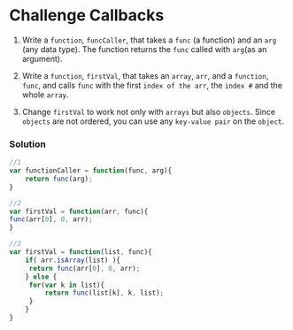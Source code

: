 # Challenge Callbacks

1. Write a `function`, `funcCaller`, that takes a `func` (a function) and an `arg` (any data type). The function returns the `func` called with `arg`(as an argument).

2. Write a `function`, `firstVal`, that takes an `array`, `arr`, and a `function`, `func`, and calls `func` with the first `index of the arr`, the `index #` and the whole `array`.

3. Change `firstVal` to work not only with `arrays` but also `objects`. Since `objects` are not ordered, you can use any `key-value pair` on the `object`.

### Solution
```js
//1
var functionCaller = function(func, arg){
    return func(arg);
}

//2 
var firstVal = function(arr, func){
func(arr[0], 0, arr);
}

//3
var firstVal = function(list, func){
    if( arr.isArray(list) ){
     return func(arr[0], 0, arr);
    } else {
     for(var k in list){
         return func(list[k], k, list);
     }
    }
}
```
